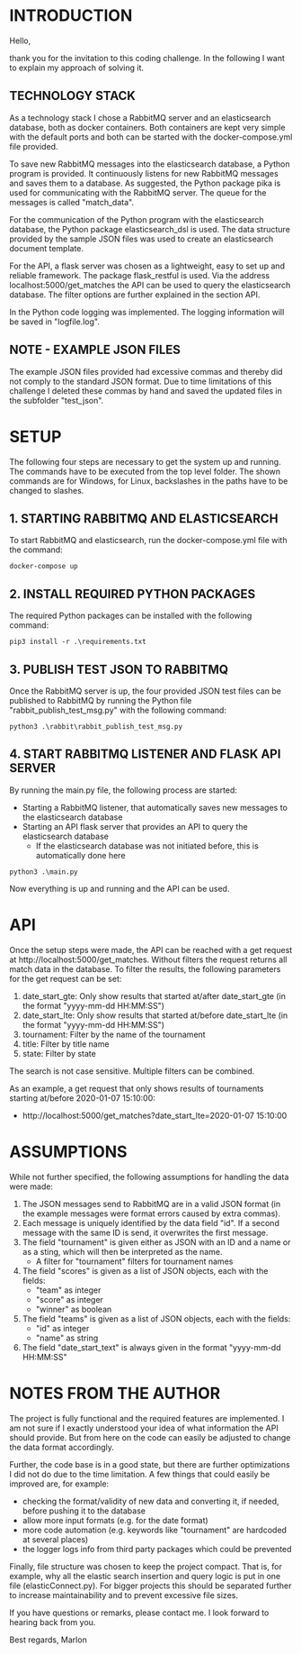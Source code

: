 # INTRODUCTION
Hello, 

thank you for the invitation to this coding challenge. In the following I want to explain 
my approach of solving it. 

## TECHNOLOGY STACK
As a technology stack I chose a RabbitMQ server and an elasticsearch database, both as docker containers. 
Both containers are kept very simple with the default ports and both can be started with the 
docker-compose.yml file provided. 

To save new RabbitMQ messages into the elasticsearch database, a Python program is provided. It 
continuously listens for new RabbitMQ messages and saves them to a database. As suggested, 
the Python package pika is used for communicating with the RabbitMQ server. The queue for the 
messages is called "match_data".

For the communication of the Python program with the elasticsearch database, the Python package 
elasticsearch_dsl is used. The data structure provided by the sample JSON files was used to create 
an elasticsearch document template. 

For the API, a flask server was chosen as a lightweight, easy to set up and reliable framework. 
The package flask_restful is used. Via the address localhost:5000/get_matches the API can be used 
to query the elasticsearch database. The filter options are further explained in the section API.
 
In the Python code logging was implemented. The logging information will be saved in "logfile.log".

## NOTE - EXAMPLE JSON FILES
The example JSON files provided had excessive commas and thereby did not comply to the standard JSON 
format. Due to time limitations of this challenge I deleted these commas by hand and saved the updated 
files in the subfolder "test_json".

# SETUP
The following four steps are necessary to get the system up and running. The commands have to be executed
from the top level folder. The shown commands are for Windows, for Linux, backslashes in the paths have 
to be changed to slashes.

## 1. STARTING RABBITMQ AND ELASTICSEARCH
To start RabbitMQ and elasticsearch, run the docker-compose.yml file with the command:

```
docker-compose up
```

## 2. INSTALL REQUIRED PYTHON PACKAGES
The required Python packages can be installed with the following command: 

```
pip3 install -r .\requirements.txt
```

## 3. PUBLISH TEST JSON TO RABBITMQ
Once the RabbitMQ server is up, the four provided JSON test files can be published to RabbitMQ 
by running the Python file "rabbit_publish_test_msg.py" with the following command: 

```
python3 .\rabbit\rabbit_publish_test_msg.py
```

## 4. START RABBITMQ LISTENER AND FLASK API SERVER
By running the main.py file, the following process are started: 
- Starting a RabbitMQ listener, that automatically saves new messages to the elasticsearch database
- Starting an API flask server that provides an API to query the elasticsearch database
  - If the elasticsearch database was not initiated before, this is automatically done here

```
python3 .\main.py
```

Now everything is up and running and the API can be used.

# API
Once the setup steps were made, the API can be reached with a get request at http://localhost:5000/get_matches. 
Without filters the request returns all match data in the database. To filter the results, the following 
parameters for the get request can be set: 

1. date_start_gte: Only show results that started at/after date_start_gte (in the format "yyyy-mm-dd HH:MM:SS")
2. date_start_lte: Only show results that started at/before date_start_lte (in the format "yyyy-mm-dd HH:MM:SS")
3. tournament: Filter by the name of the tournament 
4. title: Filter by title name 
5. state: Filter by state 

The search is not case sensitive. Multiple filters can be combined. 

As an example, a get request that only shows results of tournaments starting at/before 2020-01-07 15:10:00: 

- http://localhost:5000/get_matches?date_start_lte=2020-01-07 15:10:00

# ASSUMPTIONS
While not further specified, the following assumptions for handling the data were made:

1. The JSON messages send to RabbitMQ are in a valid JSON format (in the example messages were format 
errors caused by extra commas).
2. Each message is uniquely identified by the data field "id". If a second message with the same ID is 
send, it overwrites the first message.
3. The field "tournament" is given either as JSON with an ID and a name or as a sting, which will then 
be interpreted as the name.
    - A filter for "tournament" filters for tournament names
4. The field "scores" is given as a list of JSON objects, each with the fields:
    - "team" as integer
    - "score" as integer
    - "winner" as boolean
5. The  field "teams" is given as a list of JSON objects, each with the fields:
    - "id" as integer 
    - "name" as string
6. The field "date_start_text" is always given in the format "yyyy-mm-dd HH:MM:SS"

# NOTES FROM THE AUTHOR

The project is fully functional and the required features are implemented. I am not sure if I exactly 
understood your idea of what information the API should provide. But from here on the code can easily be 
adjusted to change the data format accordingly. 

Further, the code base is in a good state, but there are further optimizations I did not do due to the 
time limitation. A few things that could easily be improved are, for example:
- checking the format/validity of new data and converting it, if needed, before pushing it to the database
- allow more input formats (e.g. for the date format)
- more code automation (e.g. keywords like "tournament" are hardcoded at several places)
- the logger logs info from third party packages which could be prevented

Finally, file structure was chosen to keep the project compact. That is, for example, 
why all the elastic search insertion and query logic is put in one file (elasticConnect.py). For bigger
projects this should be separated further to increase maintainability and to prevent excessive file sizes.
 
If you have questions or remarks, please contact me. I look forward to hearing back from you. 
 
Best regards, 
Marlon




